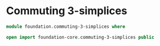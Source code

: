 # Commuting 3-simplices

```agda
module foundation.commuting-3-simplices where

open import foundation-core.commuting-3-simplices public
```
